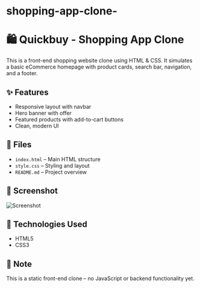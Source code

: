# shopping-app-clone-
# 🛍️ Quickbuy - Shopping App Clone

This is a front-end shopping website clone using HTML & CSS. It simulates a basic eCommerce homepage with product cards, search bar, navigation, and a footer.

## ✨ Features

- Responsive layout with navbar
- Hero banner with offer
- Featured products with add-to-cart buttons
- Clean, modern UI

## 📁 Files

- `index.html` – Main HTML structure
- `style.css` – Styling and layout
- `README.md` – Project overview

## 📸 Screenshot

![Screenshot](screenshot.png)

## 🔧 Technologies Used

- HTML5
- CSS3

## 📌 Note

This is a static front-end clone – no JavaScript or backend functionality yet.

